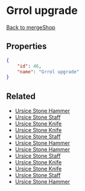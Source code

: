 # Grrol upgrade

<no description available>

[Back to mergeShop](../merge-shops.md)

## Properties

```json
{
    "id": 46,
    "name": "Grrol upgrade"
}
```

## Related

- [Ursice Stone Hammer](../items/1977-ursice-stone-hammer.md)
- [Ursice Stone Staff](../items/1995-ursice-stone-staff.md)
- [Ursice Stone Knife](../items/2010-ursice-stone-knife.md)
- [Ursice Stone Knife](../items/2009-ursice-stone-knife.md)
- [Ursice Stone Staff](../items/1994-ursice-stone-staff.md)
- [Ursice Stone Hammer](../items/1973-ursice-stone-hammer.md)
- [Ursice Stone Hammer](../items/1972-ursice-stone-hammer.md)
- [Ursice Stone Staff](../items/1993-ursice-stone-staff.md)
- [Ursice Stone Knife](../items/2008-ursice-stone-knife.md)
- [Ursice Stone Knife](../items/2007-ursice-stone-knife.md)
- [Ursice Stone Staff](../items/1992-ursice-stone-staff.md)
- [Ursice Stone Hammer](../items/1971-ursice-stone-hammer.md)

